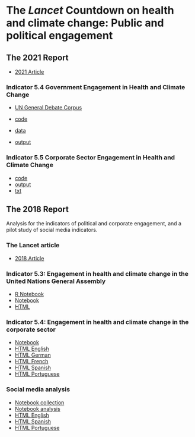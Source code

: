 # The _Lancet_ Countdown on health and climate change: Public and political engagement

## The 2021 Report

* [2021 Article](https://doi.org/10.1016/S0140-6736(21)01787-6)

### Indicator 5.4 Government Engagement in Health and Climate Change

* [UN General Debate Corpus](https://doi.org/10.7910/DVN/0TJX8Y)

* [code](report2021/UNGD_Lancet_2021/code/)
* [data](report2021/UNGD_Lancet_2021/output/)
* [output](report2021/UNGD_Lancet_2021/txt/)



### Indicator 5.5 Corporate Sector Engagement in Health and Climate Change

* [code](report2021/COP_CSR/code/)
* [output](report2021/COP_CSR/output/)
* [txt](report2021/COP_CSR/txt/)


## The 2018 Report

Analysis for the indicators of political and corporate engagement, and a pilot study of social media indicators.

### The Lancet article

* [2018 Article](https://doi.org/10.1016/S0140-6736(18)32594-7)


### Indicator 5.3: Engagement in health and climate change in the United Nations General Assembly

* [R Notebook](notebooks/Lancet.nb.html)
* [Notebook](notebooks/UN_General_Debate_Analysis.ipynb)
* [HTML](html/ungd/UN_General_Debate_Analysis.html)


### Indicator 5.4: Engagement in health and climate change in the corporate sector

* [Notebook](notebooks/Global_Compact_Analysis.ipynb)
* [HTML English](html/cops/Global_Compact_Analysis-English.html)
* [HTML German](html/cops/Global_Compact_Analysis-German.html)
* [HTML French](html/cops/Global_Compact_Analysis-French.html)
* [HTML Spanish](html/cops/Global_Compact_Analysis-Spanish.html)
* [HTML Portuguese](html/cops/Global_Compact_Analysis-Portuguese.html)

### Social media analysis

* [Notebook collection](notebooks/Twitter_Search_Collection.ipynb)
* [Notebook analysis](notebooks/Twitter_Search_Analysis.ipynb)
* [HTML English](html/tweets/Twitter_Search_Analysis-English.html)
* [HTML Spanish](html/tweets/Twitter_Search_Analysis-Spanish.html)
* [HTML Portuguese](html/tweets/Twitter_Search_Analysis-Portuguese.html)
